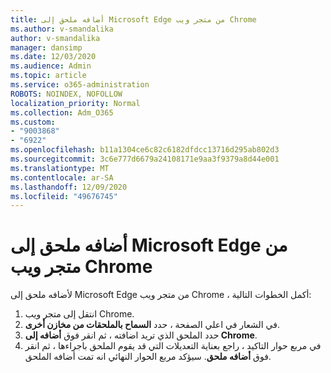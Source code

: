 ```yaml
---
title: أضافه ملحق إلى Microsoft Edge من متجر ويب Chrome
ms.author: v-smandalika
author: v-smandalika
manager: dansimp
ms.date: 12/03/2020
ms.audience: Admin
ms.topic: article
ms.service: o365-administration
ROBOTS: NOINDEX, NOFOLLOW
localization_priority: Normal
ms.collection: Adm_O365
ms.custom:
- "9003868"
- "6922"
ms.openlocfilehash: b11a1304ce6c82c6182dfdcc13716d295ab802d3
ms.sourcegitcommit: 3c6e777d6679a24108171e9aa3f9379a8d44e001
ms.translationtype: MT
ms.contentlocale: ar-SA
ms.lasthandoff: 12/09/2020
ms.locfileid: "49676745"
---
```

# <a name="add-an-extension-to-microsoft-edge-from-the-chrome-web-store"></a>أضافه ملحق إلى Microsoft Edge من متجر ويب Chrome

لأضافه ملحق إلى Microsoft Edge من متجر ويب Chrome ، أكمل الخطوات التالية:

1. انتقل إلى متجر ويب Chrome.
2. في الشعار في اعلي الصفحة ، حدد **السماح بالملحقات من مخازن أخرى**.
3. حدد الملحق الذي تريد اضافته ، ثم انقر فوق **أضافه إلى Chrome**.
4. في مربع حوار التاكيد ، راجع بعناية التعديلات التي قد يقوم الملحق باجراءها ، ثم انقر فوق **أضافه ملحق**.
سيؤكد مربع الحوار النهائي انه تمت أضافه الملحق.